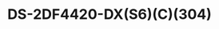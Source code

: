 ---
id: 2
title: "DS-2DF4420-DX(S6)(C)(304)"
slug: "exp-2"
subTitle:  "4-Inch 20× Explosion-Proof Network Speed Dome – ATEX & IECEx Certified"
category: "Explosion Proof"
imgCard: "/src/assets/images/explosionproof/DS-2DF4420-DX/DS-2DF4420-DX-1.png"
imgAlt: "DS-2DF4420-DX(S6)(C)(304)"
thumbnails: [
  "/src/assets/images/explosionproof/DS-2DF4420-DX/DS-2DF4420-DX-1.png",
]
features: [
  "Certified Explosion-Proof: ATEX & IECEx compliant for hazardous environments",
  "Certification Details: ATEX: SEV 20 ATEX 0415 X; IECEx: IECEx NEP 20.0018X",
  "High-Resolution Imaging: 4 MP 1/2.8\" progressive scan CMOS sensor",
  "Supports H.265 Compression: Efficient video storage and bandwidth usage",
  "20× Optical Zoom: Adjustable focal length from 4.8 mm to 96 mm",
  "Premium Build Quality: Constructed with durable 304 stainless steel",
  "Advanced Image Processing: 120dB WDR and 3D DNR for superior clarity",
  "Reliable Performance: Built with a high-performance sensor for enhanced surveillance",
]
rating: 4.5
reviewCount: 50
specifications: {
  Camera: {
    Image_Sensor: "1/2.8\" Progressive Scan CMOS",
    Max_Resolution: "2560 × 1440",
    Min_Illumination: "Color: 0.005 Lux @ (F1.6, AGC ON), B/W: 0.001 Lux @ (F1.6, AGC ON)",
    Shutter_Speed: "1/1 s to 1/30,000 s",
    Day_Night: "IR cut filter",
    Zoom: "20 × optical, 16 × digital",
    Slow_Shutter: "yes"
  },
  Lens: {
    Focal_Length: "4.8 to 96 mm",
    FOV: "Horizontal: 55° to 2.6°, Vertical: 30.6° to 1.5°, Diagonal: 60.5° to 3.0°",
    Focus: "Auto, semi-auto, manual",
    Aperture: "F1.6",
    Zoom_Speed: "Approx. 2.9 s"
  },
  PTZ: {
    Movement_Range_Pan: "360° endless",
    Movement_Range_Tilt: "0° to 90°, auto flip",
    Pan_Speed: "Configurable from 0.1° to 160°/s, preset speed: 160°/s",
    Tilt_Speed: "Configurable from 0.1° to 120°/s, preset speed: 120°/s",
    Proportional_Pan: "Yes",
    Presets: "300",
    Preset_Freezing: "Yes",
    Patrol_Scan: "8 patrols, up to 32 presets for each patrol",
    Pattern_Scan: "4 pattern scans, record time over 10 minutes for each scan",
    Park_Action: "Preset, pattern scan, patrol scan, auto scan, tilt scan, random scan, frame scan, panorama scan",
    ThreeD_Positioning: "Yes",
    PTZ_Status_Display: "Yes",
    Scheduled_Task: "Preset, pattern scan, patrol scan, auto scan, tilt scan, random scan, frame scan, panorama scan, dome reboot, dome adjust, aux output",
    Power_off_Memory: "Yes"
  },
  Video: {
    Main_Stream: {
      "50 Hz": "25 fps (2560 × 1440, 1920 × 1080, 1280 × 960, 1280 × 720)",
      "60 Hz": "30 fps (2560 × 1440, 1920 × 1080, 1280 × 960, 1280 × 720)"
    },
    Sub_Stream: {
      "50 Hz": "25 fps (704 × 576, 640 × 480, 352 × 288)",
      "60 Hz": "30 fps (704 × 480, 640 × 480, 352 × 240)"
    },
    Third_Stream: {
      "50 Hz": "25 fps (1920 × 1080, 1280 × 960, 1280 × 720, 704 × 576, 640 × 480, 352 × 288)",
      "60 Hz": "30 fps (1920 × 1080, 1280 × 960, 1280 × 720, 704 × 480, 640 × 480, 352 × 240)"
    },
    Video_Bit_Rate: "32 Kbps to 16384 Mbps",
    H264_Type: "Baseline profile, Main profile, High profile",
    H265_Type: "Main profile",
    SVC: "H.264 and H.265 encoding",
    ROI: "8 fixed regions for each stream"
  },
  Image: {
    Image_Parameters_Switch: "Yes",
    Image_Settings: "Saturation, brightness, sharpness, contrast",
    Day_Night_Switch: "Auto",
    WDR: "120 dB",
    SNR: "≥ 52 dB",
    Defog: "Digital defog",
    Image_Enhancement: "BLC, HLC, 3D DNR",
    Privacy_Mask: "Mask color or mosaic configurable, up to 24 programmable polygon privacy masks",
    Regional_Focus: "Yes",
    Regional_Exposure: "Yes"
  }
}
---